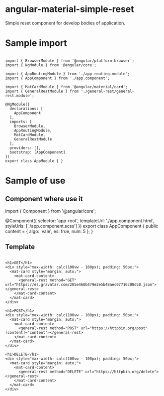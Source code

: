 # angular-material-simple-reset

Simple reset component for develop bodies of application.

# Sample import

```

import { BrowserModule } from '@angular/platform-browser';
import { NgModule } from '@angular/core';

import { AppRoutingModule } from './app-routing.module';
import { AppComponent } from './app.component';

import { MatCardModule } from '@angular/material/card';
import { GeneralRestModule } from './general-rest/general-rest.module';

@NgModule({
  declarations: [
    AppComponent
  ],
  imports: [
    BrowserModule,
    AppRoutingModule,
    MatCardModule,
    GeneralRestModule
  ],
  providers: [],
  bootstrap: [AppComponent]
})
export class AppModule { }

```

# Sample of use

## Component where use it

import { Component } from '@angular/core';

@Component({
  selector: 'app-root',
  templateUrl: './app.component.html',
  styleUrls: ['./app.component.scss']
})
export class AppComponent {
  public content = {
    algo: 'vale',
    es: true,
    num: 5
  };
}


## Template

```

<h1>GET</h1>
<div style="max-width: calc(100vw - 100px); padding: 50px;">
  <mat-card style="margin: auto;">
    <mat-card-content>
      <general-rest method="GET" url="https://es.gravatar.com/205e460b479e2e5b48aec07710c08d50.json"></general-rest>
    </mat-card-content>
  </mat-card>
</div>

<h1>POST</h1>
<div style="max-width: calc(100vw - 100px); padding: 50px;">
  <mat-card style="margin: auto;">
    <mat-card-content>
      <general-rest method="POST" url="https://httpbin.org/post" [content]='content'></general-rest>
    </mat-card-content>
  </mat-card>
</div>

<h1>DELETE</h1>
<div style="max-width: calc(100vw - 100px); padding: 50px;">
  <mat-card style="margin: auto;">
    <mat-card-content>
      <general-rest method="DELETE" url="https://httpbin.org/delete"></general-rest>
    </mat-card-content>
  </mat-card>
</div>

```
